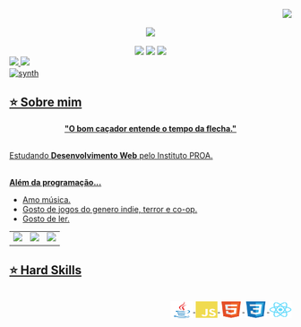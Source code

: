 <img align="right" src="https://komarev.com/ghpvc/?username=stephanymdias&color=ff69b4"><br>
<div align="center">
  <a href="https://github.com/stephanymdias">
    <img align="center" src="https://i.pinimg.com/originals/4c/82/fe/4c82fe0e23b72b852e8b437d84d3665c.gif" width="500">
  </a>
</div>
<br>

<div align="center">
  <!-- Work Links -->
  <a href="https://www.linkedin.com/in/stephany-marciano-dias/" target="_blank"><img src="https://img.shields.io/badge/-LinkedIn-%230077B5?style=for-the-badge&logo=linkedin&logoColor=white" target="_blank"></a>
  <a href = "mailto:stephanyworkdev@gmail.com"><img src="https://img.shields.io/badge/Gmail-D14836?style=for-the-badge&logo=gmail&logoColor=white"></a>
  <!-- Social Links -->
  <a href="https://instagram.com/stephx_y/" target="_blank"><img src="https://img.shields.io/badge/-Instagram-%23E4405F?style=for-the-badge&logo=instagram&logoColor=white" target="_blank"></a>
</div>

<div>
   <a href="https://github.com/HernandoSilva">
   <img height="170em" src="https://github-readme-stats.vercel.app/api?username=HernandoSilva&show_icons=true&theme=neon&include_all_commits=true&count_private=true"/>
   <img height="170em" src="https://github-readme-stats.vercel.app/api/top-langs/?username=HernandoSilva&layout=compact&langs_count=6&theme=neon"/>
</div>

<div>
<img align="center" alt="synth" height="30" width="800" src="https://media.tenor.com/sbStxsoArjAAAAAi/line.gif">
</div>

## ⭐️ Sobre mim
<div align='center'>
  <b>"O bom caçador entende o tempo da flecha."</b>
</div><br>

Estudando <b>Desenvolvimento Web</b> pelo Instituto PROA.
<br><br>

<b>Além da programação...</b>

- Amo música.
- Gosto de jogos do genero indie, terror e co-op. 
- Gosto de ler.
<div align="center">
  <table>
    <tr>
      <td><img src="https://64.media.tumblr.com/tumblr_lyxj33CYzW1qigluvo4_250.gif"></td>
      <td><img src="https://64.media.tumblr.com/tumblr_lyxj33CYzW1qigluvo5_250.gifv"></td>
      <td><img src="https://64.media.tumblr.com/tumblr_lyxj33CYzW1qigluvo6_250.gifv"></td>
    </tr>
  </table>
</div>

## ⭐️ Hard Skills

<div align="right">
<div>
<div style="display: inline_block"><br>
  <img align="center" alt="Java" height="30" width="40" src="https://raw.githubusercontent.com/devicons/devicon/master/icons/java/java-original.svg">
  <img align="center" alt="Js" height="30" width="40" src="https://raw.githubusercontent.com/devicons/devicon/master/icons/javascript/javascript-plain.svg">
  <img align="center" alt="HTML" height="30" width="40" src="https://raw.githubusercontent.com/devicons/devicon/master/icons/html5/html5-original.svg">
  <img align="center" alt="CSS" height="30" width="40" src="https://raw.githubusercontent.com/devicons/devicon/master/icons/css3/css3-original.svg">
  <img align="center" alt="React" height="30" width="40" src="https://raw.githubusercontent.com/devicons/devicon/master/icons/react/react-original.svg">
</div>
</div>
  <br>
</div>

